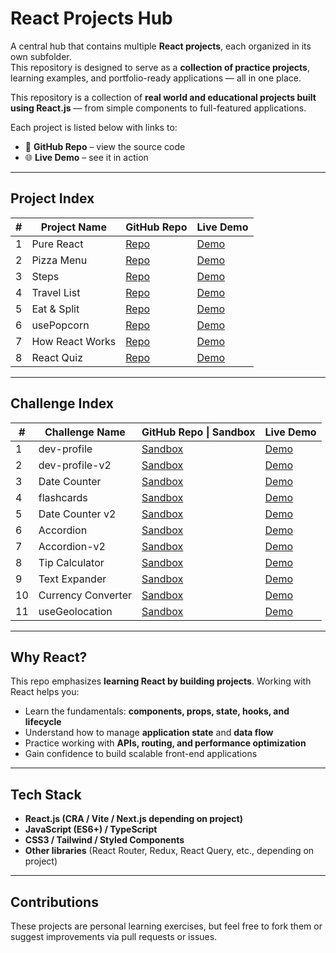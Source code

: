 # React Projects Hub

A central hub that contains multiple **React projects**, each organized in its own subfolder.  
This repository is designed to serve as a **collection of practice projects**, learning examples, and portfolio-ready applications — all in one place.

This repository is a collection of **real world and educational projects built using React.js** — from simple components to full-featured applications.

Each project is listed below with links to:
- 🔗 **GitHub Repo** – view the source code
- 🌐 **Live Demo** – see it in action
---
## Project Index

| #   | Project Name    | GitHub Repo                  | Live Demo                                          |
| --- | --------------- | ---------------------------- | -------------------------------------------------- |
| 1   | Pure React      | [Repo](./01-pure-react)      | [Demo](./01-pure-react/index.html)                 |
| 2   | Pizza Menu      | [Repo](./03-pizza-menu)      | [Demo](https://fast-pizza-menue.netlify.app/)      |
| 3   | Steps           | [Repo](./04-steps)           | [Demo](https://steps1.netlify.app/)                |
| 4   | Travel List     | [Repo](./05-travel-list)     | [Demo](https://travel-lis.netlify.app/)            |
| 5   | Eat & Split     | [Repo](./06-eat-n-split)     | [Demo](https://eat-n-split-rabea.netlify.app/)     |
| 6   | usePopcorn      | [Repo](./07-usepopcorn)      | [Demo](https://usepopcorn-rabea.netlify.app/)      |
| 7   | How React Works | [Repo](./08-how-react-works) | [Demo](https://how-react-works-rabea.netlify.app/) |
| 8   | React Quiz      | [Repo](./10-react-quiz)      | [Demo](https://react-quiz-rabea.netlify.app/)      |
 
---
## Challenge Index

| #   | Challenge Name     | GitHub Repo \| Sandbox                                                                                                                                                  | Live Demo                                                                                                |
| --- | ------------------ | ----------------------------------------------------------------------------------------------------------------------------------------------------------------------- | -------------------------------------------------------------------------------------------------------- |
| 1   | dev-profile        | [Sandbox](https://codesandbox.io/p/sandbox/cranky-tess-8ftl7l?file=%2Fsrc%2FApp.js)                                                                                     | [Demo](https://codesandbox.io/p/sandbox/cranky-tess-8ftl7l?file=%2Fsrc%2FApp.js)                         |
| 2   | dev-profile-v2     | [Sandbox](https://codesandbox.io/p/sandbox/keen-elbakyan-5g3657?file=%2Fsrc%2FApp.js)                                                                                   | [Demo](https://codesandbox.io/p/sandbox/keen-elbakyan-5g3657?file=%2Fsrc%2FApp.js)                       |
| 3   | Date Counter       | [Sandbox](https://codesandbox.io/p/sandbox/jolly-feynman-zvqvxj?file=%2Fsrc%2FApp.js%3A6%2C39)                                                                          | [Demo](https://zvqvxj.csb.app/)                                                                          |
| 4   | flashcards         | [Sandbox](https://codesandbox.io/p/sandbox/pensive-feynman-klxhh4)                                                                                                      | [Demo](https://klxhh4.csb.app/)                                                                          |
| 5   | Date Counter v2    | [Sandbox](https://codesandbox.io/p/devbox/react-challenge-date-counter-forked-7m77kj?file=%2Fsrc%2FApp.js%3A29%2C11&workspaceId=ws_3NBMZ7KK8AnpBAeUSmFiZZ)              | [Demo](https://7m77kj.csb.app/)                                                                          |
| 6   | Accordion          | [Sandbox](https://codesandbox.io/p/devbox/react-exercise-accordion-starter-forked-w4znct?file=%2Fsrc%2FApp.js%3A22%2C18&workspaceId=ws_3NBMZ7KK8AnpBAeUSmFiZZ)          | [Demo](https://w4znct.csb.app/)                                                                          |
| 7   | Accordion-v2       | [Sandbox](https://codesandbox.io/p/devbox/accordion-forked-jstqc6?file=%2Fsrc%2FApp.js%3A62%2C1&workspaceId=ws_3NBMZ7KK8AnpBAeUSmFiZZ)                                  | [Demo](https://jstqc6.csb.app/)                                                                          |
| 8   | Tip Calculator     | [Sandbox](https://codesandbox.io/p/devbox/accordion-v2-forked-3ztcrc?file=%2Fsrc%2FApp.js%3A1%2C34&workspaceId=ws_3NBMZ7KK8AnpBAeUSmFiZZ)                               | [Demo](https://codesandbox.io/p/devbox/accordion-v2-forked-3ztcrc?workspaceId=ws_3NBMZ7KK8AnpBAeUSmFiZZ) |
| 9   | Text Expander      | [Sandbox](https://codesandbox.io/p/devbox/react-challenge-text-expander-starter-forked-k8gfjc?file=%2Fsrc%2FApp.js%3A24%2C23&workspaceId=ws_3NBMZ7KK8AnpBAeUSmFiZZ)     | [Demo](https://k8gfjc.csb.app/)                                                                          |
| 10  | Currency Converter | [Sandbox](https://codesandbox.io/p/devbox/react-challenge-currency-converter-starter-forked-7kffyw?file=%2Fsrc%2FApp.js%3A11%2C1&workspaceId=ws_3NBMZ7KK8AnpBAeUSmFiZZ) | [Demo](https://7kffyw.csb.app/)                                                                          |
| 11  | useGeolocation     | [Sandbox](https://codesandbox.io/p/devbox/react-challenge-usegeolocation-starter-forked-k6r5vw?workspaceId=ws_3NBMZ7KK8AnpBAeUSmFiZZ)                                   | [Demo](https://k6r5vw.csb.app/)                                                                          |

---

## Why React?

This repo emphasizes **learning React by building projects**. Working with React helps you:
- Learn the fundamentals: **components, props, state, hooks, and lifecycle**
- Understand how to manage **application state** and **data flow**
- Practice working with **APIs, routing, and performance optimization**
- Gain confidence to build scalable front-end applications

---
## Tech Stack
- **React.js (CRA / Vite / Next.js depending on project)**
- **JavaScript (ES6+) / TypeScript**
- **CSS3 / Tailwind / Styled Components**
- **Other libraries** (React Router, Redux, React Query, etc., depending on project)
---
## Contributions

These projects are personal learning exercises, but feel free to fork them or suggest improvements via pull requests or issues.
